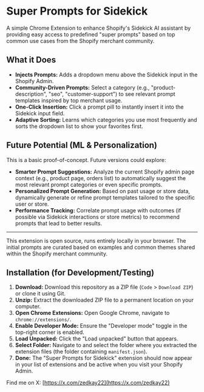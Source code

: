# Super Prompts for Sidekick

A simple Chrome Extension to enhance Shopify's Sidekick AI assistant by providing easy access to predefined "super prompts" based on top common use cases from the Shopify merchant community.

## What it Does

*   **Injects Prompts:** Adds a dropdown menu above the Sidekick input in the Shopify Admin.
*   **Community-Driven Prompts:** Select a category (e.g., "product-description", "seo", "customer-support") to see relevant prompt templates inspired by top merchant usage.
*   **One-Click Insertion:** Click a prompt pill to instantly insert it into the Sidekick input field.
*   **Adaptive Sorting:** Learns which categories you use most frequently and sorts the dropdown list to show your favorites first.

## Future Potential (ML & Personalization)

This is a basic proof-of-concept. Future versions could explore:

*   **Smarter Prompt Suggestions:** Analyze the current Shopify admin page context (e.g., product page, orders list) to automatically suggest the most relevant prompt categories or even specific prompts.
*   **Personalized Prompt Generation:** Based on past usage or store data, dynamically generate or refine prompt templates tailored to the specific user or store.
*   **Performance Tracking:** Correlate prompt usage with outcomes (if possible via Sidekick interactions or store metrics) to recommend prompts that lead to better results.

---

This extension is open source, runs entirely locally in your browser. The initial prompts are curated based on examples and common themes shared within the Shopify merchant community.

## Installation (for Development/Testing)

1.  **Download:** Download this repository as a ZIP file (`Code` > `Download ZIP`) or clone it using Git.
2.  **Unzip:** Extract the downloaded ZIP file to a permanent location on your computer.
3.  **Open Chrome Extensions:** Open Google Chrome, navigate to `chrome://extensions/`.
4.  **Enable Developer Mode:** Ensure the "Developer mode" toggle in the top-right corner is enabled.
5.  **Load Unpacked:** Click the "Load unpacked" button that appears.
6.  **Select Folder:** Navigate to and select the folder where you extracted the extension files (the folder containing `manifest.json`).
7.  **Done:** The "Super Prompts for Sidekick" extension should now appear in your list of extensions and be active when you visit your Shopify Admin.

Find me on X: [https://x.com/zedkay22](https://x.com/zedkay22)


